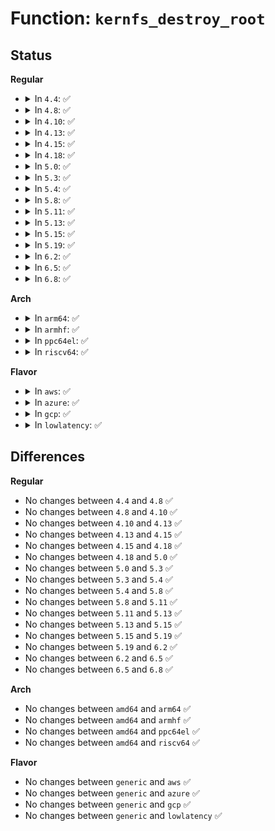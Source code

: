 # Function: <code>kernfs_destroy_root</code>

## Status
<b>Regular</b>
<ul>
<li>
<details>
<summary>In <code>4.4</code>: ✅</summary>

```c
void kernfs_destroy_root(struct kernfs_root *root);
```

**Collision:** Unique Global

**Inline:** No

**Transformation:** False

**Instances:**

```
In fs/kernfs/dir.c (ffffffff8128acc0)
Location: fs/kernfs/dir.c:902
Inline: False
Direct callers:
  - kernel/cgroup.c:css_free_work_fn
  - kernel/cgroup.c:cgroup_setup_root
  - fs/sysfs/mount.c:sysfs_init
```
**Symbols:**

```
ffffffff8128acc0-ffffffff8128acd3: kernfs_destroy_root (STB_GLOBAL)
```
</details>
</li>
<li>
<details>
<summary>In <code>4.8</code>: ✅</summary>

```c
void kernfs_destroy_root(struct kernfs_root *root);
```

**Collision:** Unique Global

**Inline:** No

**Transformation:** False

**Instances:**

```
In fs/kernfs/dir.c (ffffffff812b81e0)
Location: fs/kernfs/dir.c:950
Inline: False
Direct callers:
  - kernel/cgroup.c:css_free_work_fn
  - kernel/cgroup.c:cgroup_setup_root
  - fs/sysfs/mount.c:sysfs_init
```
**Symbols:**

```
ffffffff812b81e0-ffffffff812b81f3: kernfs_destroy_root (STB_GLOBAL)
```
</details>
</li>
<li>
<details>
<summary>In <code>4.10</code>: ✅</summary>

```c
void kernfs_destroy_root(struct kernfs_root *root);
```

**Collision:** Unique Global

**Inline:** No

**Transformation:** False

**Instances:**

```
In fs/kernfs/dir.c (ffffffff812cd980)
Location: fs/kernfs/dir.c:900
Inline: False
Direct callers:
  - arch/x86/kernel/cpu/intel_rdt_rdtgroup.c:rdtgroup_init
  - arch/x86/kernel/cpu/intel_rdt_rdtgroup.c:rdtgroup_init
  - kernel/cgroup.c:css_free_work_fn
  - kernel/cgroup.c:cgroup_setup_root
  - fs/sysfs/mount.c:sysfs_init
```
**Symbols:**

```
ffffffff812cd980-ffffffff812cd993: kernfs_destroy_root (STB_GLOBAL)
```
</details>
</li>
<li>
<details>
<summary>In <code>4.13</code>: ✅</summary>

```c
void kernfs_destroy_root(struct kernfs_root *root);
```

**Collision:** Unique Global

**Inline:** No

**Transformation:** False

**Instances:**

```
In fs/kernfs/dir.c (ffffffff812daf80)
Location: fs/kernfs/dir.c:910
Inline: False
Direct callers:
  - arch/x86/kernel/cpu/intel_rdt_rdtgroup.c:rdtgroup_init
  - arch/x86/kernel/cpu/intel_rdt_rdtgroup.c:rdtgroup_init
  - kernel/cgroup/cgroup.c:css_free_work_fn
  - kernel/cgroup/cgroup.c:cgroup_setup_root
  - fs/sysfs/mount.c:sysfs_init
```
**Symbols:**

```
ffffffff812daf80-ffffffff812daf93: kernfs_destroy_root (STB_GLOBAL)
```
</details>
</li>
<li>
<details>
<summary>In <code>4.15</code>: ✅</summary>

```c
void kernfs_destroy_root(struct kernfs_root *root);
```

**Collision:** Unique Global

**Inline:** No

**Transformation:** False

**Instances:**

```
In fs/kernfs/dir.c (ffffffff812ff870)
Location: fs/kernfs/dir.c:977
Inline: False
Direct callers:
  - arch/x86/kernel/cpu/intel_rdt_rdtgroup.c:rdtgroup_init
  - arch/x86/kernel/cpu/intel_rdt_rdtgroup.c:rdtgroup_init
  - kernel/cgroup/cgroup.c:css_free_work_fn
  - kernel/cgroup/cgroup.c:cgroup_setup_root
  - fs/sysfs/mount.c:sysfs_init
```
**Symbols:**

```
ffffffff812ff870-ffffffff812ff883: kernfs_destroy_root (STB_GLOBAL)
```
</details>
</li>
<li>
<details>
<summary>In <code>4.18</code>: ✅</summary>

```c
void kernfs_destroy_root(struct kernfs_root *root);
```

**Collision:** Unique Global

**Inline:** No

**Transformation:** False

**Instances:**

```
In fs/kernfs/dir.c (ffffffff8132d520)
Location: fs/kernfs/dir.c:995
Inline: False
Direct callers:
  - arch/x86/kernel/cpu/intel_rdt_rdtgroup.c:rdtgroup_init
  - arch/x86/kernel/cpu/intel_rdt_rdtgroup.c:rdtgroup_init
  - kernel/cgroup/cgroup.c:css_free_rwork_fn
  - kernel/cgroup/cgroup.c:cgroup_setup_root
  - fs/sysfs/mount.c:sysfs_init
```
**Symbols:**

```
ffffffff8132d520-ffffffff8132d533: kernfs_destroy_root (STB_GLOBAL)
```
</details>
</li>
<li>
<details>
<summary>In <code>5.0</code>: ✅</summary>

```c
void kernfs_destroy_root(struct kernfs_root *root);
```

**Collision:** Unique Global

**Inline:** No

**Transformation:** False

**Instances:**

```
In fs/kernfs/dir.c (ffffffff813448c0)
Location: fs/kernfs/dir.c:995
Inline: False
Direct callers:
  - arch/x86/kernel/cpu/resctrl/rdtgroup.c:rdtgroup_exit
  - arch/x86/kernel/cpu/resctrl/rdtgroup.c:rdtgroup_init
  - arch/x86/kernel/cpu/resctrl/rdtgroup.c:rdtgroup_init
  - kernel/cgroup/cgroup.c:css_free_rwork_fn
  - kernel/cgroup/cgroup.c:cgroup_setup_root
  - fs/sysfs/mount.c:sysfs_init
```
**Symbols:**

```
ffffffff813448c0-ffffffff813448d3: kernfs_destroy_root (STB_GLOBAL)
```
</details>
</li>
<li>
<details>
<summary>In <code>5.3</code>: ✅</summary>

```c
void kernfs_destroy_root(struct kernfs_root *root);
```

**Collision:** Unique Global

**Inline:** No

**Transformation:** False

**Instances:**

```
In fs/kernfs/dir.c (ffffffff8136cae0)
Location: fs/kernfs/dir.c:996
Inline: False
Direct callers:
  - arch/x86/kernel/cpu/resctrl/rdtgroup.c:rdtgroup_exit
  - arch/x86/kernel/cpu/resctrl/rdtgroup.c:rdtgroup_init
  - arch/x86/kernel/cpu/resctrl/rdtgroup.c:rdtgroup_init
  - kernel/cgroup/cgroup.c:css_free_rwork_fn
  - kernel/cgroup/cgroup.c:cgroup_setup_root
  - fs/sysfs/mount.c:sysfs_init
```
**Symbols:**

```
ffffffff8136cae0-ffffffff8136caf3: kernfs_destroy_root (STB_GLOBAL)
```
</details>
</li>
<li>
<details>
<summary>In <code>5.4</code>: ✅</summary>

```c
void kernfs_destroy_root(struct kernfs_root *root);
```

**Collision:** Unique Global

**Inline:** No

**Transformation:** False

**Instances:**

```
In fs/kernfs/dir.c (ffffffff81384c90)
Location: fs/kernfs/dir.c:996
Inline: False
Direct callers:
  - arch/x86/kernel/cpu/resctrl/rdtgroup.c:rdtgroup_exit
  - arch/x86/kernel/cpu/resctrl/rdtgroup.c:rdtgroup_init
  - arch/x86/kernel/cpu/resctrl/rdtgroup.c:rdtgroup_init
  - kernel/cgroup/cgroup.c:css_free_rwork_fn
  - kernel/cgroup/cgroup.c:cgroup_setup_root
  - fs/sysfs/mount.c:sysfs_init
```
**Symbols:**

```
ffffffff81384c90-ffffffff81384ca3: kernfs_destroy_root (STB_GLOBAL)
```
</details>
</li>
<li>
<details>
<summary>In <code>5.8</code>: ✅</summary>

```c
void kernfs_destroy_root(struct kernfs_root *root);
```

**Collision:** Unique Global

**Inline:** No

**Transformation:** False

**Instances:**

```
In fs/kernfs/dir.c (ffffffff813cf250)
Location: fs/kernfs/dir.c:1000
Inline: False
Direct callers:
  - arch/x86/kernel/cpu/resctrl/rdtgroup.c:rdtgroup_setup_root
  - arch/x86/kernel/cpu/resctrl/rdtgroup.c:rdtgroup_exit
  - arch/x86/kernel/cpu/resctrl/rdtgroup.c:rdtgroup_init
  - kernel/cgroup/cgroup.c:cgroup_setup_root
  - kernel/cgroup/cgroup.c:cgroup_destroy_root
  - fs/sysfs/mount.c:sysfs_init
```
**Symbols:**

```
ffffffff813cf250-ffffffff813cf29d: kernfs_destroy_root (STB_GLOBAL)
```
</details>
</li>
<li>
<details>
<summary>In <code>5.11</code>: ✅</summary>

```c
void kernfs_destroy_root(struct kernfs_root *root);
```

**Collision:** Unique Global

**Inline:** No

**Transformation:** False

**Instances:**

```
In fs/kernfs/dir.c (ffffffff813e0e80)
Location: fs/kernfs/dir.c:999
Inline: False
Direct callers:
  - arch/x86/kernel/cpu/resctrl/rdtgroup.c:rdtgroup_setup_root
  - arch/x86/kernel/cpu/resctrl/rdtgroup.c:rdtgroup_exit
  - arch/x86/kernel/cpu/resctrl/rdtgroup.c:rdtgroup_init
  - kernel/cgroup/cgroup.c:cgroup_setup_root
  - kernel/cgroup/cgroup.c:cgroup_destroy_root
  - fs/sysfs/mount.c:sysfs_init
```
**Symbols:**

```
ffffffff813e0e80-ffffffff813e0ecd: kernfs_destroy_root (STB_GLOBAL)
```
</details>
</li>
<li>
<details>
<summary>In <code>5.13</code>: ✅</summary>

```c
void kernfs_destroy_root(struct kernfs_root *root);
```

**Collision:** Unique Global

**Inline:** No

**Transformation:** False

**Instances:**

```
In fs/kernfs/dir.c (ffffffff813e7ab0)
Location: fs/kernfs/dir.c:999
Inline: False
Direct callers:
  - arch/x86/kernel/cpu/resctrl/rdtgroup.c:rdtgroup_exit
  - arch/x86/kernel/cpu/resctrl/rdtgroup.c:rdtgroup_init
  - arch/x86/kernel/cpu/resctrl/rdtgroup.c:rdtgroup_init
  - kernel/cgroup/cgroup.c:cgroup_setup_root
  - kernel/cgroup/cgroup.c:cgroup_destroy_root
  - fs/sysfs/mount.c:sysfs_init
```
**Symbols:**

```
ffffffff813e7ab0-ffffffff813e7afd: kernfs_destroy_root (STB_GLOBAL)
```
</details>
</li>
<li>
<details>
<summary>In <code>5.15</code>: ✅</summary>

```c
void kernfs_destroy_root(struct kernfs_root *root);
```

**Collision:** Unique Global

**Inline:** No

**Transformation:** False

**Instances:**

```
In fs/kernfs/dir.c (ffffffff814397d0)
Location: fs/kernfs/dir.c:958
Inline: False
Direct callers:
  - arch/x86/kernel/cpu/resctrl/rdtgroup.c:rdtgroup_exit
  - arch/x86/kernel/cpu/resctrl/rdtgroup.c:rdtgroup_init
  - arch/x86/kernel/cpu/resctrl/rdtgroup.c:rdtgroup_init
  - kernel/cgroup/cgroup.c:cgroup_setup_root
  - kernel/cgroup/cgroup.c:cgroup_destroy_root
  - fs/sysfs/mount.c:sysfs_init
```
**Symbols:**

```
ffffffff814397d0-ffffffff8143981d: kernfs_destroy_root (STB_GLOBAL)
```
</details>
</li>
<li>
<details>
<summary>In <code>5.19</code>: ✅</summary>

```c
void kernfs_destroy_root(struct kernfs_root *root);
```

**Collision:** Unique Global

**Inline:** No

**Transformation:** False

**Instances:**

```
In fs/kernfs/dir.c (ffffffff814b4e30)
Location: fs/kernfs/dir.c:969
Inline: False
Direct callers:
  - arch/x86/kernel/cpu/resctrl/rdtgroup.c:rdtgroup_exit
  - arch/x86/kernel/cpu/resctrl/rdtgroup.c:rdtgroup_init
  - arch/x86/kernel/cpu/resctrl/rdtgroup.c:rdtgroup_init
  - kernel/cgroup/cgroup.c:cgroup_setup_root
  - kernel/cgroup/cgroup.c:cgroup_destroy_root
  - fs/sysfs/mount.c:sysfs_init
```
**Symbols:**

```
ffffffff814b4e30-ffffffff814b4e7a: kernfs_destroy_root (STB_GLOBAL)
```
</details>
</li>
<li>
<details>
<summary>In <code>6.2</code>: ✅</summary>

```c
void kernfs_destroy_root(struct kernfs_root *root);
```

**Collision:** Unique Global

**Inline:** No

**Transformation:** False

**Instances:**

```
In fs/kernfs/dir.c (ffffffff8154be40)
Location: fs/kernfs/dir.c:989
Inline: False
Direct callers:
  - arch/x86/kernel/cpu/resctrl/rdtgroup.c:rdtgroup_exit
  - arch/x86/kernel/cpu/resctrl/rdtgroup.c:rdtgroup_init
  - arch/x86/kernel/cpu/resctrl/rdtgroup.c:rdtgroup_init
  - kernel/cgroup/cgroup.c:cgroup_setup_root
  - kernel/cgroup/cgroup.c:cgroup_destroy_root
  - fs/sysfs/mount.c:sysfs_init
```
**Symbols:**

```
ffffffff8154be40-ffffffff8154be8a: kernfs_destroy_root (STB_GLOBAL)
```
</details>
</li>
<li>
<details>
<summary>In <code>6.5</code>: ✅</summary>

```c
void kernfs_destroy_root(struct kernfs_root *root);
```

**Collision:** Unique Global

**Inline:** No

**Transformation:** False

**Instances:**

```
In fs/kernfs/dir.c (ffffffff81583b00)
Location: fs/kernfs/dir.c:993
Inline: False
Direct callers:
  - arch/x86/kernel/cpu/resctrl/rdtgroup.c:rdtgroup_exit
  - arch/x86/kernel/cpu/resctrl/rdtgroup.c:rdtgroup_init
  - arch/x86/kernel/cpu/resctrl/rdtgroup.c:rdtgroup_init
  - kernel/cgroup/cgroup.c:cgroup_setup_root
  - kernel/cgroup/cgroup.c:cgroup_destroy_root
  - fs/sysfs/mount.c:sysfs_init
```
**Symbols:**

```
ffffffff81583b00-ffffffff81583b4a: kernfs_destroy_root (STB_GLOBAL)
```
</details>
</li>
<li>
<details>
<summary>In <code>6.8</code>: ✅</summary>

```c
void kernfs_destroy_root(struct kernfs_root *root);
```

**Collision:** Unique Global

**Inline:** No

**Transformation:** False

**Instances:**

```
In fs/kernfs/dir.c (ffffffff815bc5e0)
Location: fs/kernfs/dir.c:1009
Inline: False
Direct callers:
  - arch/x86/kernel/cpu/resctrl/rdtgroup.c:rdt_kill_sb
  - arch/x86/kernel/cpu/resctrl/rdtgroup.c:rdt_get_tree
  - kernel/cgroup/cgroup.c:cgroup_setup_root
  - kernel/cgroup/cgroup.c:cgroup_destroy_root
  - fs/sysfs/mount.c:sysfs_init
```
**Symbols:**

```
ffffffff815bc5e0-ffffffff815bc62a: kernfs_destroy_root (STB_GLOBAL)
```
</details>
</li>
</ul>
<b>Arch</b>
<ul>
<li>
<details>
<summary>In <code>arm64</code>: ✅</summary>

```c
void kernfs_destroy_root(struct kernfs_root *root);
```

**Collision:** Unique Global

**Inline:** No

**Transformation:** False

**Instances:**

```
In fs/kernfs/dir.c (ffff800010453be8)
Location: fs/kernfs/dir.c:996
Inline: False
Direct callers:
  - kernel/cgroup/cgroup.c:css_free_rwork_fn
  - kernel/cgroup/cgroup.c:cgroup_setup_root
  - fs/sysfs/mount.c:sysfs_init
```
**Symbols:**

```
ffff800010453be8-ffff800010453c14: kernfs_destroy_root (STB_GLOBAL)
```
</details>
</li>
<li>
<details>
<summary>In <code>armhf</code>: ✅</summary>

```c
void kernfs_destroy_root(struct kernfs_root *root);
```

**Collision:** Unique Global

**Inline:** No

**Transformation:** False

**Instances:**

```
In fs/kernfs/dir.c (c0616708)
Location: fs/kernfs/dir.c:996
Inline: False
Direct callers:
  - kernel/cgroup/cgroup.c:css_free_rwork_fn
  - kernel/cgroup/cgroup.c:cgroup_setup_root
  - fs/sysfs/mount.c:sysfs_init
```
**Symbols:**

```
c0616708-c0616728: kernfs_destroy_root (STB_GLOBAL)
```
</details>
</li>
<li>
<details>
<summary>In <code>ppc64el</code>: ✅</summary>

```c
void kernfs_destroy_root(struct kernfs_root *root);
```

**Collision:** Unique Global

**Inline:** No

**Transformation:** False

**Instances:**

```
In fs/kernfs/dir.c (c00000000056d190)
Location: fs/kernfs/dir.c:996
Inline: False
Direct callers:
  - kernel/cgroup/cgroup.c:css_free_rwork_fn
  - kernel/cgroup/cgroup.c:cgroup_setup_root
  - fs/sysfs/mount.c:sysfs_init
```
**Symbols:**

```
c00000000056d190-c00000000056d1a8: kernfs_destroy_root (STB_GLOBAL)
```
</details>
</li>
<li>
<details>
<summary>In <code>riscv64</code>: ✅</summary>

```c
void kernfs_destroy_root(struct kernfs_root *root);
```

**Collision:** Unique Global

**Inline:** No

**Transformation:** False

**Instances:**

```
In fs/kernfs/dir.c (ffffffe0002e6122)
Location: fs/kernfs/dir.c:996
Inline: False
Direct callers:
  - kernel/cgroup/cgroup.c:css_free_rwork_fn
  - kernel/cgroup/cgroup.c:cgroup_setup_root
  - fs/sysfs/mount.c:sysfs_init
```
**Symbols:**

```
ffffffe0002e6122-ffffffe0002e614c: kernfs_destroy_root (STB_GLOBAL)
```
</details>
</li>
</ul>
<b>Flavor</b>
<ul>
<li>
<details>
<summary>In <code>aws</code>: ✅</summary>

```c
void kernfs_destroy_root(struct kernfs_root *root);
```

**Collision:** Unique Global

**Inline:** No

**Transformation:** False

**Instances:**

```
In fs/kernfs/dir.c (ffffffff8137d270)
Location: fs/kernfs/dir.c:996
Inline: False
Direct callers:
  - arch/x86/kernel/cpu/resctrl/rdtgroup.c:rdtgroup_exit
  - arch/x86/kernel/cpu/resctrl/rdtgroup.c:rdtgroup_init
  - arch/x86/kernel/cpu/resctrl/rdtgroup.c:rdtgroup_init
  - kernel/cgroup/cgroup.c:css_free_rwork_fn
  - kernel/cgroup/cgroup.c:cgroup_setup_root
  - fs/sysfs/mount.c:sysfs_init
```
**Symbols:**

```
ffffffff8137d270-ffffffff8137d283: kernfs_destroy_root (STB_GLOBAL)
```
</details>
</li>
<li>
<details>
<summary>In <code>azure</code>: ✅</summary>

```c
void kernfs_destroy_root(struct kernfs_root *root);
```

**Collision:** Unique Global

**Inline:** No

**Transformation:** False

**Instances:**

```
In fs/kernfs/dir.c (ffffffff8136dd30)
Location: fs/kernfs/dir.c:996
Inline: False
Direct callers:
  - arch/x86/kernel/cpu/resctrl/rdtgroup.c:rdtgroup_exit
  - arch/x86/kernel/cpu/resctrl/rdtgroup.c:rdtgroup_init
  - arch/x86/kernel/cpu/resctrl/rdtgroup.c:rdtgroup_init
  - kernel/cgroup/cgroup.c:css_free_rwork_fn
  - kernel/cgroup/cgroup.c:cgroup_setup_root
  - fs/sysfs/mount.c:sysfs_init
```
**Symbols:**

```
ffffffff8136dd30-ffffffff8136dd43: kernfs_destroy_root (STB_GLOBAL)
```
</details>
</li>
<li>
<details>
<summary>In <code>gcp</code>: ✅</summary>

```c
void kernfs_destroy_root(struct kernfs_root *root);
```

**Collision:** Unique Global

**Inline:** No

**Transformation:** False

**Instances:**

```
In fs/kernfs/dir.c (ffffffff8137ad40)
Location: fs/kernfs/dir.c:996
Inline: False
Direct callers:
  - arch/x86/kernel/cpu/resctrl/rdtgroup.c:rdtgroup_exit
  - arch/x86/kernel/cpu/resctrl/rdtgroup.c:rdtgroup_init
  - arch/x86/kernel/cpu/resctrl/rdtgroup.c:rdtgroup_init
  - kernel/cgroup/cgroup.c:css_free_rwork_fn
  - kernel/cgroup/cgroup.c:cgroup_setup_root
  - fs/sysfs/mount.c:sysfs_init
```
**Symbols:**

```
ffffffff8137ad40-ffffffff8137ad53: kernfs_destroy_root (STB_GLOBAL)
```
</details>
</li>
<li>
<details>
<summary>In <code>lowlatency</code>: ✅</summary>

```c
void kernfs_destroy_root(struct kernfs_root *root);
```

**Collision:** Unique Global

**Inline:** No

**Transformation:** False

**Instances:**

```
In fs/kernfs/dir.c (ffffffff8138e840)
Location: fs/kernfs/dir.c:996
Inline: False
Direct callers:
  - arch/x86/kernel/cpu/resctrl/rdtgroup.c:rdtgroup_exit
  - arch/x86/kernel/cpu/resctrl/rdtgroup.c:rdtgroup_init
  - arch/x86/kernel/cpu/resctrl/rdtgroup.c:rdtgroup_init
  - kernel/cgroup/cgroup.c:css_free_rwork_fn
  - kernel/cgroup/cgroup.c:cgroup_setup_root
  - fs/sysfs/mount.c:sysfs_init
```
**Symbols:**

```
ffffffff8138e840-ffffffff8138e853: kernfs_destroy_root (STB_GLOBAL)
```
</details>
</li>
</ul>

## Differences
<b>Regular</b>
<ul>
<li>
No changes between <code>4.4</code> and <code>4.8</code> ✅
</li>
<li>
No changes between <code>4.8</code> and <code>4.10</code> ✅
</li>
<li>
No changes between <code>4.10</code> and <code>4.13</code> ✅
</li>
<li>
No changes between <code>4.13</code> and <code>4.15</code> ✅
</li>
<li>
No changes between <code>4.15</code> and <code>4.18</code> ✅
</li>
<li>
No changes between <code>4.18</code> and <code>5.0</code> ✅
</li>
<li>
No changes between <code>5.0</code> and <code>5.3</code> ✅
</li>
<li>
No changes between <code>5.3</code> and <code>5.4</code> ✅
</li>
<li>
No changes between <code>5.4</code> and <code>5.8</code> ✅
</li>
<li>
No changes between <code>5.8</code> and <code>5.11</code> ✅
</li>
<li>
No changes between <code>5.11</code> and <code>5.13</code> ✅
</li>
<li>
No changes between <code>5.13</code> and <code>5.15</code> ✅
</li>
<li>
No changes between <code>5.15</code> and <code>5.19</code> ✅
</li>
<li>
No changes between <code>5.19</code> and <code>6.2</code> ✅
</li>
<li>
No changes between <code>6.2</code> and <code>6.5</code> ✅
</li>
<li>
No changes between <code>6.5</code> and <code>6.8</code> ✅
</li>
</ul>
<b>Arch</b>
<ul>
<li>
No changes between <code>amd64</code> and <code>arm64</code> ✅
</li>
<li>
No changes between <code>amd64</code> and <code>armhf</code> ✅
</li>
<li>
No changes between <code>amd64</code> and <code>ppc64el</code> ✅
</li>
<li>
No changes between <code>amd64</code> and <code>riscv64</code> ✅
</li>
</ul>
<b>Flavor</b>
<ul>
<li>
No changes between <code>generic</code> and <code>aws</code> ✅
</li>
<li>
No changes between <code>generic</code> and <code>azure</code> ✅
</li>
<li>
No changes between <code>generic</code> and <code>gcp</code> ✅
</li>
<li>
No changes between <code>generic</code> and <code>lowlatency</code> ✅
</li>
</ul>
